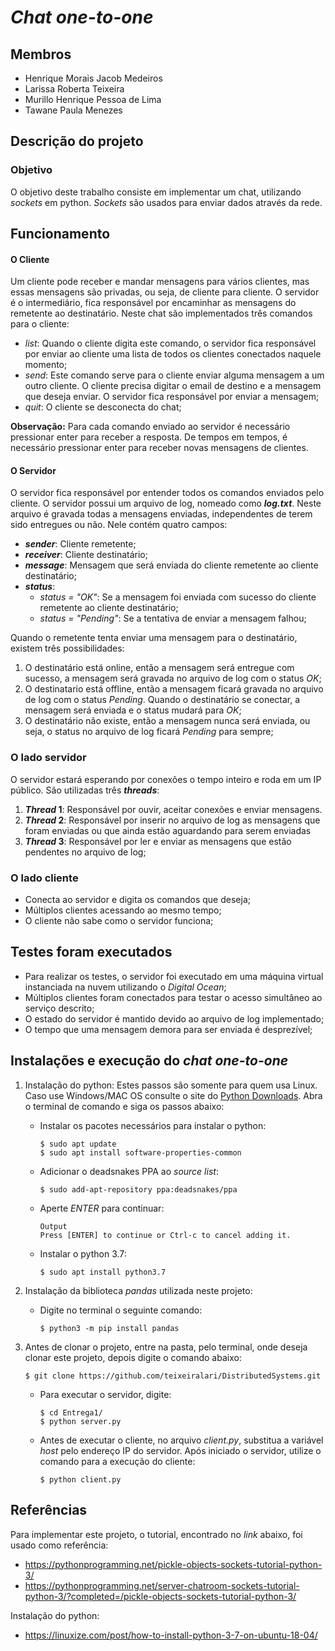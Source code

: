 # ***Chat one-to-one***
## Membros
- Henrique Morais Jacob Medeiros 
- Larissa Roberta Teixeira
- Murillo Henrique Pessoa de Lima
- Tawane Paula Menezes

## Descrição do projeto
### Objetivo

O objetivo deste trabalho consiste em implementar um chat, utilizando *sockets* em python. 
*Sockets* são usados para enviar dados através da rede.

## Funcionamento
#### O Cliente
Um cliente pode receber e mandar mensagens para vários clientes, mas essas mensagens são privadas, ou seja, de cliente para cliente. O servidor é o intermediário, fica responsável por encaminhar as mensagens do remetente ao destinatário.
Neste chat são implementados três comandos para o cliente:
- *list*: Quando o cliente digita este comando, o servidor fica responsável por enviar ao cliente uma lista de todos os clientes conectados naquele momento;
- *send*: Este comando serve para o cliente enviar alguma mensagem a um outro cliente. O cliente precisa digitar o email de destino e a mensagem que deseja enviar. O servidor fica responsável por enviar a mensagem;
- *quit*: O cliente se desconecta do chat;

**Observação:** Para cada comando enviado ao servidor é necessário pressionar enter para receber a resposta. De tempos em tempos, é necessário pressionar enter para receber novas mensagens de clientes.
#### O Servidor
O servidor fica responsável por entender todos os comandos enviados pelo cliente.
O servidor possui um arquivo de log, nomeado como ***log.txt***. Neste arquivo é gravada todas a mensagens enviadas, independentes de terem sido entregues ou não. Nele contém quatro campos:
- ***sender***: Cliente remetente;
- ***receiver***: Cliente destinatário;
- ***message***: Mensagem que será enviada do cliente remetente ao cliente destinatário;
- ***status***: 
    - *status = "OK"*: Se a mensagem foi enviada com sucesso do cliente remetente ao cliente destinatário;
    - *status = "Pending"*: Se a tentativa de enviar a mensagem falhou;

Quando o remetente tenta enviar uma mensagem para o destinatário, existem três possibilidades:
1. O destinatário está online, então a mensagem será entregue com sucesso, a mensagem será gravada no arquivo de log com o status *OK*;
2. O destinatario está offline, então a mensagem ficará gravada no arquivo de log com o status *Pending*. Quando o destinatário se conectar, a mensagem será enviada e o status mudará para *OK*;
3. O destinatário não existe, então a mensagem nunca será enviada, ou seja, o status no arquivo de log ficará *Pending* para sempre;

### O lado servidor

O servidor estará esperando por conexões o tempo inteiro e roda em um IP
público.
São utilizadas três ***threads***:
1. ***Thread* 1**: Responsável por ouvir, aceitar conexões e enviar mensagens.
2. ***Thread* 2**: Responsável por inserir no arquivo de log as mensagens que foram enviadas ou que ainda estão aguardando para serem enviadas
3.  ***Thread* 3**: Responsável por ler e enviar as mensagens que estão pendentes no arquivo de log; 

### O lado cliente

- Conecta ao servidor e digita os comandos que deseja;
- Múltiplos clientes acessando ao mesmo tempo;
- O cliente não sabe como o servidor funciona;

## Testes foram executados

- Para realizar os testes, o servidor foi executado em uma máquina
virtual instanciada na nuvem utilizando o *Digital Ocean*;
- Múltiplos clientes foram conectados para testar o acesso simultâneo ao serviço descrito;
- O estado do servidor é mantido devido ao arquivo de log implementado;
- O tempo que uma mensagem demora para ser enviada é desprezível;

## Instalações e execução do *chat one-to-one*

1. Instalação do python: Estes passos são somente para quem usa Linux. Caso use Windows/MAC OS consulte o site do [Python Downloads](https://www.python.org/downloads/). Abra o terminal de comando e siga os passos abaixo:
    - Instalar os pacotes necessários para instalar o python:
        ```
        $ sudo apt update
        $ sudo apt install software-properties-common
        ```
    - Adicionar o deadsnakes PPA ao *source list*:
        ```
        $ sudo add-apt-repository ppa:deadsnakes/ppa
        ```
    - Aperte *ENTER* para continuar:
        ```
        Output
        Press [ENTER] to continue or Ctrl-c to cancel adding it.
        ```
    - Instalar o python 3.7:
        ```
        $ sudo apt install python3.7
        ```
2. Instalação da biblioteca *pandas* utilizada neste projeto:
    - Digite no terminal o seguinte comando:
        ```
        $ python3 -m pip install pandas
        ```
3. Antes de clonar o projeto, entre na pasta, pelo terminal, onde deseja clonar este projeto, depois digite o comando abaixo:
    ```
    $ git clone https://github.com/teixeiralari/DistributedSystems.git
    ```
    
    - Para executar o servidor, digite:
        ```
        $ cd Entrega1/
        $ python server.py
        ```
    - Antes de executar o cliente, no arquivo *client.py*, substitua a variável *host* pelo endereço IP do servidor. Após iniciado o servidor, utilize o comando para a execução do cliente:
        ```
        $ python client.py
        ``` 
    


## Referências
Para implementar este projeto, o tutorial, encontrado no *link* abaixo, foi usado como referência: 
- https://pythonprogramming.net/pickle-objects-sockets-tutorial-python-3/
- https://pythonprogramming.net/server-chatroom-sockets-tutorial-python-3/?completed=/pickle-objects-sockets-tutorial-python-3/

Instalação do python:
- https://linuxize.com/post/how-to-install-python-3-7-on-ubuntu-18-04/



